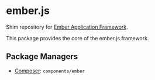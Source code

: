 ember.js
==========

Shim repository for [Ember Application Framework](http://emberjs.com/).

This package provides the core of the ember.js framework.

Package Managers
----------------

* [Composer](http://packagist.org/packages/components/ember): `components/ember`
